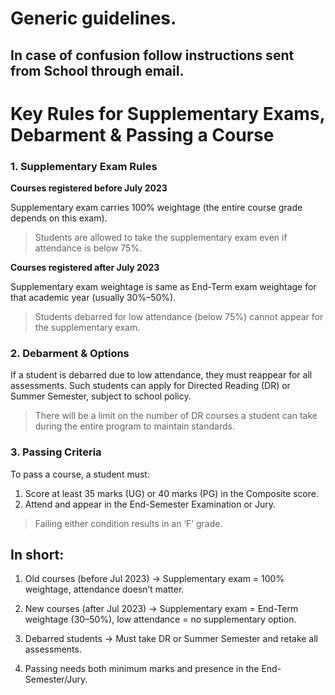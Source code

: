 # Generic guidelines.
## In case of confusion follow instructions sent from School through email.

# Key Rules for Supplementary Exams, Debarment & Passing a Course

### 1. Supplementary Exam Rules

**Courses registered before July 2023**

Supplementary exam carries 100% weightage (the entire course grade depends on this exam).
> Students are allowed to take the supplementary exam even if attendance is below 75%.


**Courses registered after July 2023**

Supplementary exam weightage is same as End-Term exam weightage for that academic year (usually 30%–50%).
> Students debarred for low attendance (below 75%) cannot appear for the supplementary exam.



### 2. Debarment & Options

If a student is debarred due to low attendance, they must reappear for all assessments.
Such students can apply for Directed Reading (DR) or Summer Semester, subject to school policy.

> There will be a limit on the number of DR courses a student can take during the entire program to maintain standards.


### 3. Passing Criteria

To pass a course, a student must:

1. Score at least 35 marks (UG) or 40 marks (PG) in the Composite score.
2. Attend and appear in the End-Semester Examination or Jury.

> Failing either condition results in an ‘F’ grade.


## In short:

1. Old courses (before Jul 2023) → Supplementary exam = 100% weightage, attendance doesn’t matter.

2. New courses (after Jul 2023) → Supplementary exam = End-Term weightage (30–50%), low attendance = no supplementary option.

3. Debarred students → Must take DR or Summer Semester and retake all assessments.

4. Passing needs both minimum marks and presence in the End-Semester/Jury.